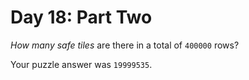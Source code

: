 # Day 18: Part Two

*How many safe tiles* are there in a total of <span
title="You feel a wrenching sensation.">`400000` rows</span>?

Your puzzle answer was `19999535`.
